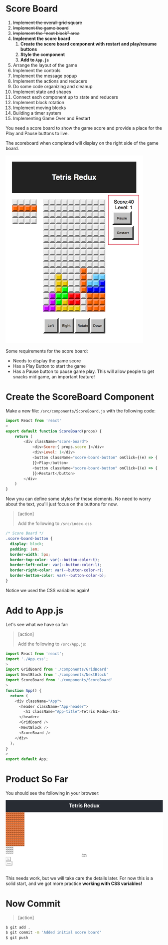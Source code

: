 # Score Board

1. ~~Implement the overall grid square~~
1. ~~Implement the game board~~
1. ~~Implement the "next block" area~~
1. **Implement the score board**
    1. **Create the score board component with restart and play/resume buttons**
    1. **Style the component**
    1. **Add to `App.js`**
1. Arrange the layout of the game
1. Implement the controls
1. Implement the message popup
1. Implement the actions and reducers
1. Do some code organizing and cleanup
1. Implement state and shapes
1. Connect each component up to state and reducers
1. Implement block rotation
1. Implement moving blocks
1. Building a timer system
1. Implementing Game Over and Restart

You need a score board to show the game score and provide a place for the Play and Pause buttons to live.

The scoreboard when completed will display on the right side of the game board.

![score-board](assets/score-board.png)

Some requirements for the score board:

- Needs to display the game score
- Has a Play Button to start the game
- Has a Pause button to pause game play. This will allow people to get snacks mid game, an important feature! 

# Create the ScoreBoard Component

Make a new file: `/src/components/ScoreBoard.js` with the following code:

```js
import React from 'react'
>
export default function ScoreBoard(props) {
	return (
		<div className="score-board">
			<div>Score:{ props.score }</div>
			<div>Level: 1</div>
			<button className="score-board-button" onClick={(e) => {
			}}>Play</button>
			<button className="score-board-button" onClick={(e) => {
			}}>Restart</button>
		</div>
	)
}
```

Now you can define some styles for these elements. No need to worry about the text, you'll just focus on the buttons for now.

> [action]
>
> Add the following to `/src/index.css`
>
```css
/* Score Board */
.score-board-button {
  display: block;
  padding: 1em;
  border-width: 5px;
  border-top-color: var(--button-color-t);
  border-left-color: var(--button-color-l);
  border-right-color: var(--button-color-r);
  border-bottom-color: var(--button-color-b);
}
```

Notice we used the CSS variables again!

# Add to App.js

Let's see what we have so far:

> [action]
>
> Add the following to `/src/App.js`:
>
```js
import React from 'react';
import './App.css';
>
import GridBoard from './components/GridBoard'
import NextBlock from './components/NextBlock'
import ScoreBoard from './components/ScoreBoard'
>
function App() {
  return (
    <div className="App">
      <header className="App-header">
        <h1 className="App-title">Tetris Redux</h1>
      </header>
      <GridBoard />
      <NextBlock />
      <ScoreBoard />
    </div>
  );
}
>
export default App;
```

# Product So Far

You should see the following in your browser:

![initial-scoreboard](assets/initial-scoreboard.png)

This needs work, but we will take care the details later. For now this is a solid start, and we got more practice **working with CSS variables!**

# Now Commit

>[action]
>
```bash
$ git add .
$ git commit -m 'Added initial score board'
$ git push
```

